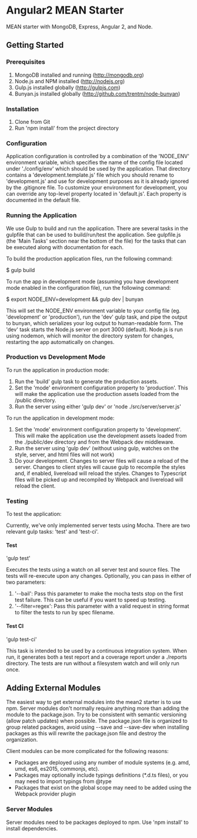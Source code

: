 # Angular2 MEAN Starter #
MEAN starter with MongoDB, Express, Angular 2, and Node.

## Getting Started ##

### Prerequisites ###
1. MongoDB installed and running (http://mongodb.org)
1. Node.js and NPM installed (http://nodejs.org)
1. Gulp.js installed globally (http://gulpjs.com)
1. Bunyan.js installed globally (http://github.com/trentm/node-bunyan)


### Installation ###
1. Clone from Git
1. Run 'npm install' from the project directory


### Configuration ###
Application configuration is controlled by a combination of the 'NODE_ENV' environment variable, which specifies the name of the config file located under './config/env' which should be used by the application. That directory contains a 'development.template.js' file which you should rename to 'development.js' and use for development purposes as it is already ignored by the .gitignore file. To customize your environment for development, you can override any top-level property located in 'default.js'. Each property is documented in the default file.

### Running the Application ###
We use Gulp to build and run the application. There are several tasks in the gulpfile that can be used to build/run/test the application. See gulpfile.js (the 'Main Tasks' section near the bottom of the file) for the tasks that can be executed along with documentation for each.

To build the production application files, run the following command:

$ gulp build

To run the app in development mode (assuming you have development mode enabled in the configuration file), run the following command:

$ export NODE_ENV=development && gulp dev | bunyan

This will set the NODE_ENV environment variable to your config file (eg. 'development' or 'production'), run the 'dev' gulp task, and pipe the output to bunyan, which serializes your log output to human-readable form.
The 'dev' task starts the Node.js server on port 3000 (default). Node.js is run using nodemon, which will monitor the directory system for changes, restarting the app automatically on changes.

### Production vs Development Mode ###
To run the application in production mode:

1. Run the 'build' gulp task to generate the production assets.
1. Set the 'mode' environment configuration property to 'production'. This will make the application use the production assets loaded from the /public directory.
1. Run the server using either 'gulp dev' or 'node ./src/server/server.js'


To run the application in development mode:

1. Set the 'mode' environment configuration property to 'development'. This will make the application use the development assets loaded from the ./public/dev directory and from the Webpack dev middleware. 
1. Run the server using 'gulp dev' (without using gulp, watches on the style, server, and html files will not work)
1. Do your development. Changes to server files will cause a reload of the server. Changes to client styles will cause gulp to recompile the styles and, if enabled, livereload will reload the styles. Changes to Typescript files will be picked up and recompiled by Webpack and livereload will reload the client.

### Testing ###
To test the application:

Currently, we've only implemented server tests using Mocha. There are two relevant gulp tasks: 'test' and 'test-ci'.

#### Test ####
'gulp test'

Executes the tests using a watch on all server test and source files. The tests will re-execute upon any changes. Optionally, you can pass in either of two parameters:

1. '--bail': Pass this parameter to make the mocha tests stop on the first test failure. This can be useful if you want to speed up testing.
1. '--filter=regex': Pass this parameter with a valid request in string format to filter the tests to run by spec filename.

#### Test CI ####
'gulp test-ci'

This task is intended to be used by a continuous integration system. When run, it generates both a test report and a coverage report under a ./reports directory. The tests are run without a filesystem watch and will only run once.

## Adding External Modules ##
The easiest way to get external modules into the mean2 starter is to use npm. Server modules don't normally require anything more than adding the module to the package.json. Try to be consistent with semantic versioning (allow patch updates) when possible. The package.json file is organized to group related packages, avoid using --save and --save-dev when installing packages as this will rewrite the package.json file and destroy the organization.

Client modules can be more complicated for the following reasons:
* Packages are deployed using any number of module systems (e.g. amd, umd, es6, es2015, commonjs, etc).
* Packages may optionally include typings definitions (*.d.ts files), or you may need to import typings from @type
* Packages that exist on the global scope may need to be added using the Webpack provider plugin




### Server Modules ###
Server modules need to be packages deployed to npm. Use 'npm install' to install dependencies.
